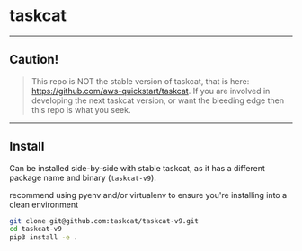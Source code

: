# taskcat

---
## Caution!
> This repo is NOT the stable version of taskcat, that is here: https://github.com/aws-quickstart/taskcat. If you are involved in developing the next taskcat version, 
or want the bleeding edge then this repo is what you seek.
---

## Install

Can be installed side-by-side with stable taskcat, as it has a different package name and binary (`taskcat-v9`).

recommend using pyenv and/or virtualenv to ensure you're installing into a clean environment

```bash
git clone git@github.com:taskcat/taskcat-v9.git
cd taskcat-v9
pip3 install -e .
```

